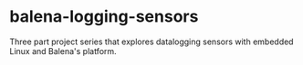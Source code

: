 # balena-logging-sensors
Three part project series that explores datalogging sensors with embedded Linux and Balena's platform.
